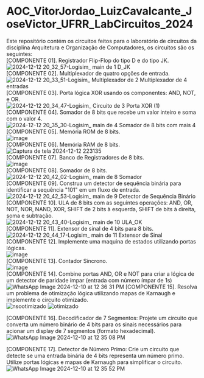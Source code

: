 # AOC_VitorJordao_LuizCavalcante_JoseVictor_UFRR_LabCircuitos_2024

Este repositório contém os circuitos feitos para o laboratório de circuitos da disciplina Arquitetura e Organização de Computadores, os circuitos são os seguintes:\
[COMPONENTE 01]. Registrador Flip-Flop do tipo D e do tipo JK.\
![2024-12-12 20_32_57-Logisim_ main de 1 D_JK](https://github.com/user-attachments/assets/ed2af9dd-933f-4cbb-90bf-514b5ff07b02)\
[COMPONENTE 02]. Multiplexador de quatro opções de entrada.\
![2024-12-12 20_33_51-Logisim_ Multiplexador de 2 Multiplexador de 4 entradas](https://github.com/user-attachments/assets/98983246-2792-445e-94ec-0cee13c5b215)\
[COMPONENTE 03]. Porta lógica XOR usando os componentes: AND, NOT, e OR.\
![2024-12-12 20_34_47-Logisim_ Circuito de 3 Porta XOR (1)](https://github.com/user-attachments/assets/d5547c8b-effd-4f6c-9696-7485bd93ddf3)\
[COMPONENTE 04]. Somador de 8 bits que recebe um valor inteiro e soma com o valor 4.\
![2024-12-12 20_35_30-Logisim_ main de 4 Somador de 8 bits com mais 4](https://github.com/user-attachments/assets/8970e834-9536-46f2-a7ae-8c40290660af)\
[COMPONENTE 05]. Memória ROM de 8 bits.\
![image](https://github.com/user-attachments/assets/8dcb7559-dc4c-49ce-b02d-f2ba6b8895ab)\
[COMPONENTE 06]. Memória RAM de 8 bits.\
![Captura de tela 2024-12-12 223135](https://github.com/user-attachments/assets/17c6021a-d2ab-4751-bea9-fe815d69d765)\
[COMPONENTE 07]. Banco de Registradores de 8 bits.\
![image](https://github.com/user-attachments/assets/ab012cce-adc9-4b0b-9108-0fff29c48e24)\
[COMPONENTE 08]. Somador de 8 bits.\
![2024-12-12 20_42_02-Logisim_ main de 8 Somador](https://github.com/user-attachments/assets/20a09636-57dd-402b-b35d-8f5adfdba08f)\
[COMPONENTE 09]. Construa um detector de sequência binária para identificar a sequência "101" em um
fluxo de entrada.\
![2024-12-12 20_42_53-Logisim_ main de 9 Detector de Sequência Binário](https://github.com/user-attachments/assets/b5e180a4-9bc5-4681-806a-33337b11c265)\
[COMPONENTE 10]. ULA de 8 bits com as seguintes operações: AND, OR, NOT, NOR, NAND, XOR,
SHIFT de 2 bits à esquerda, SHIFT de bits à direita, soma e subtração.\
![2024-12-12 20_43_40-Logisim_ main de 10 ULA_OK](https://github.com/user-attachments/assets/4af9a4d2-431a-49a5-9624-59902bd691da)\
[COMPONENTE 11]. Extensor de sinal de 4 bits para 8 bits.\
![2024-12-12 20_44_17-Logisim_ main de 11 Extensor de Sinal](https://github.com/user-attachments/assets/587b8eb8-07ac-42fd-bfef-c395e379f2fe)\
[COMPONENTE 12]. Implemente uma maquina de estados utilizando portas lógicas.\
![image](https://github.com/user-attachments/assets/bf91077b-1756-40cf-946b-7647ef403473)\
[COMPONENTE 13]. Contador Síncrono.\
![image](https://github.com/user-attachments/assets/4745fd3d-6b1f-4fd4-be34-c1ab973691fd)\
[COMPONENTE 14]. Combine portas AND, OR e NOT para criar a lógica de um detector de paridade ímpar
(entrada com número ímpar de 1s)\
![WhatsApp Image 2024-12-10 at 12 36 31 PM](https://github.com/user-attachments/assets/b124d51c-3cdb-4c5f-8e2a-062aa24a5e1b)
[COMPONENTE 15]. Resolva um problema de otimização lógica utilizando mapas de Karnaugh e
implemente o circuito otimizado.\
![nsootimizado](https://github.com/user-attachments/assets/c70714ef-afff-4b63-a757-37f363d83b1f)
![otimizado](https://github.com/user-attachments/assets/ed3af87d-664f-4d7d-8be4-09aef17be412)

[COMPONENTE 16]. Decodificador de 7 Segmentos: Projete um circuito que converta um número binário
de 4 bits para os sinais necessários para acionar um display de 7 segmentos (formato hexadecimal).\
![WhatsApp Image 2024-12-10 at 12 35 08 PM](https://github.com/user-attachments/assets/b0bac414-39f5-47e0-8bf0-e53c61b4ec89)

[COMPONENTE 17]. Detector de Número Primo: Crie um circuito que detecte se uma entrada binária de 4
bits representa um número primo. Utilize portas lógicas e mapas de Karnaugh para simplificar o circuito.
![WhatsApp Image 2024-12-10 at 12 35 52 PM](https://github.com/user-attachments/assets/c9d6d797-e96c-4aca-9121-7d85d3e8a04a)
